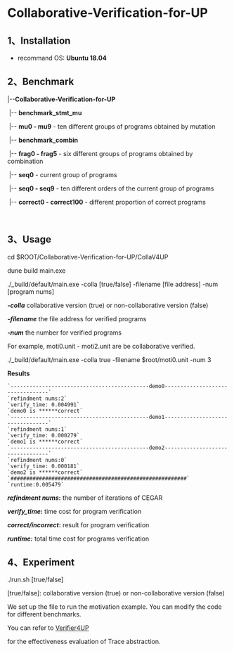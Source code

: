 # Collaborative-Verification-for-UP

## 1、Installation

- recommand OS: **Ubuntu 18.04**

## 2、Benchmark

|--**Collaborative-Verification-for-UP**

​			|-- **benchmark_stmt_mu** 

​							|-- **mu0 - mu9**  - ten different groups of programs obtained by mutation

​			|-- **benchmark_combin** 

​							|-- **frag0 - frag5**  - six different groups of programs obtained by combination

​									|-- **seq0**  -  current group of programs

​									|-- **seq0 - seq9**  - ten different orders of the current group of programs

​									|-- **correct0 - correct100**  -  different proportion of correct programs

​               

## 3、Usage

cd  $ROOT/Collaborative-Verification-for-UP/CollaV4UP

dune  build main.exe

./_build/default/main.exe  -colla [true/false]  -filename  [file address]   -num [program nums]



***-colla***     collaborative version (true)  or  non-collaborative version (false)

***-filename***    the file address for verified programs

***-num***    the number for verified programs

For example,  moti0.unit - moti2.unit are be collaborative verified.

./_build/default/main.exe  -colla true  -filename  $root/moti0.unit   -num 3

**Results**

```
`--------------------------------------------demo0---------------------------------`
`refindment nums:2`
`verify_time: 0.004991`
`demo0 is ******correct`
`--------------------------------------------demo1---------------------------------`
`refindment nums:1`
`verify_time: 0.000279`
`demo1 is ******correct`
`--------------------------------------------demo2---------------------------------`
`refindment nums:0`
`verify_time: 0.000181`
`demo2 is ******correct`
`########################################################`
`runtime:0.005479`
```

***refindment nums*:** the number of iterations of CEGAR

***verify_time*:**  time cost for program verification

***correct/incorrect*:** result for program verification

***runtime:***  total time cost for programs verification

## 4、Experiment

./run.sh  [true/false]

[true/false]:  collaborative version (true)  or  non-collaborative version (false)

We set up the file to run the motivation example. You can modify the code for different benchmarks. 

You can refer to [Verifier4UP](https://github.com/Verifier4UP/Trace-Refinement-based-Verification)

  for the effectiveness evaluation of Trace abstraction.

